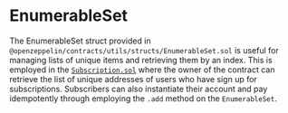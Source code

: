 # EnumerableSet

The EnumerableSet struct provided in `@openzeppelin/contracts/utils/structs/EnumerableSet.sol` is useful for managing lists of unique items and retrieving them by an index. This is employed in the [`Subscription.sol`](./contracts/Subscription.sol) where the owner of the contract can retrieve the list of unique addresses of users who have sign up for subscriptions. Subscribers can also instantiate their account and pay idempotently through employing the `.add` method on the `EnumerableSet`.